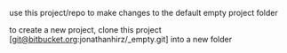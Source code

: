use this project/repo to make changes to the default empty project folder

to create a new project, clone this project [git@bitbucket.org:jonathanhirz/_empty.git] into a new folder
